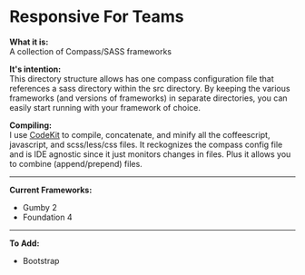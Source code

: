 # Responsive For Teams

**What it is:**  
A collection of Compass/SASS frameworks

**It's intention:**  
This directory structure allows has one compass configuration file that references a sass directory within the src directory. By keeping the various frameworks (and versions of frameworks) in separate directories, you can easily start running with your framework of choice.

**Compiling:**  
I use [CodeKit](https://incident57.com/codekit/) to compile, concatenate, and minify all the coffeescript, javascript, and scss/less/css files. It reckognizes the compass config file and is IDE agnostic since it just monitors changes in files. Plus it allows you to combine (append/prepend) files.

---

**Current Frameworks:**  
* Gumby 2
* Foundation 4

---

**To Add:**  
* Bootstrap

